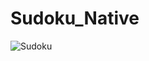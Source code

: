 # Sudoku_Native

![Sudoku](https://user-images.githubusercontent.com/62532983/114971317-47b90680-9ea6-11eb-9622-3ec89d278e73.jpg)
